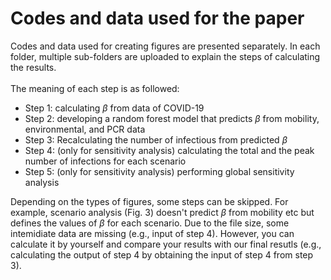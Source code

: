 # Codes and data used for the paper

Codes and data used for creating figures are presented separately. In each folder, multiple sub-folders are uploaded to explain the steps of calculating the results. <br><br>
The meaning of each step is as followed:<br>

* Step 1: calculating *&beta;* from data of COVID-19
* Step 2: developing a random forest model that predicts *&beta;* from mobility, environmental, and PCR data
* Step 3: Recalculating the number of infectious from predicted *&beta;*
* Step 4: (only for sensitivity analysis) calculating the total and the peak number of infections for each scenario
* Step 5: (only for sensitivity analysis) performing global sensitivity analysis

Depending on the types of figures, some steps can be skipped. For example, scenario analysis (Fig. 3) doesn't predict *&beta;* from mobility etc but defines the values of *&beta;* for each scenario.
Due to the file size, some intemidiate data are missing (e.g., input of step 4). However, you can calculate it by yourself and compare your results with our final resutls (e.g., calculating the output of step 4 by obtaining the input of step 4 from step 3).

